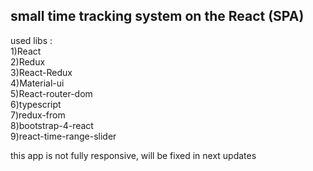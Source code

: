 ## small time tracking system on the React (SPA) 
used libs :  
1)React  
2)Redux  
3)React-Redux  
4)Material-ui  
5)React-router-dom  
6)typescript  
7)redux-from  
8)bootstrap-4-react  
9)react-time-range-slider  

this app is not fully responsive, will be fixed in next updates
